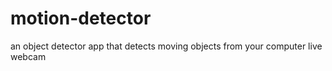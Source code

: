 # motion-detector
 an object detector app that detects moving objects from your computer live webcam

